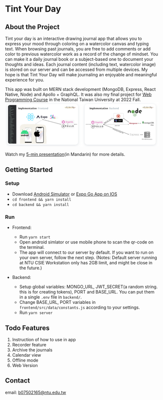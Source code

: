 # Tint Your Day
## About the Project
Tint your day is an interactive drawing journal app that allows you to express your mood through coloring on a watercolor canvas and typing text. When browsing past journals, you are free to add comments or add color to previous watercolor work as a record of the change of mindset. You can make it a daily journal book or a subject-based one to document your thoughts and ideas. Each journal content (including text, watercolor image) is stored on our server and can be accessed from multiple devices. My hope is that Tint Your Day will make journaling an enjoyable and meaningful experience for you.

This app was built on MERN stack development (MongoDB, Express, React Native, Node) and Apollo + GraphQL. It was also my final project for [Web Programming Course](https://wp.ee.ntu.edu.tw/) in the National Taiwan University at 2022 Fall.  
![Alt text](/readme_image/presentation-screenshot.png?raw=true)

Watch my [5-min presentation](https://youtu.be/onMap3v3LhU)(in Mandarin) for more details.

## Getting Started
### Setup
- Download [Android Simulator](https://developer.android.com/studio/run/emulator) or [Expo Go App on IOS](https://apps.apple.com/us/app/expo-go/id982107779)
- ```cd frontend && yarn install```
- ```cd backend && yarn install```

### Run
- Frontend: 
    - Run ```yarn start```
    - Open android simlator or use mobile phone to scan the qr-code on the terminal.
    - The app will connect to our server by default. If you want to run on your own server, follow the next step. (Notes: Default server running at NTU CSIE Workstation only has 2GB limit, and might be close in the future.)

- Backend: 
    - Setup global variables: MONGO_URL, JWT_SECRET(a random string. this is for creating tokens), PORT and BASE_URL. You can put them in a single ```.env``` file in ```backend/```.
    - Change BASE_URL, PORT variables in ```frontend/src/data/constants.js``` according to your settings.
    - Run ```yarn server```

## Todo Features
1. Instruction of how to use in app
2. Recorder feature
3. Archive the journals
4. Calendar view
5. Offline mode 
6. Web Version

## Contact
email: b07502165@ntu.edu.tw